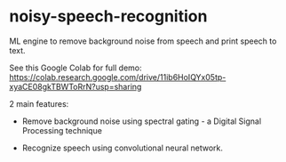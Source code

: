 # noisy-speech-recognition
ML engine to remove background noise from speech and print speech to text.

See this Google Colab for full demo: https://colab.research.google.com/drive/11ib6HoIQYx05tp-xyaCE08gkTBWToRrN?usp=sharing

2 main features:

- Remove background noise using spectral gating - a Digital Signal Processing technique

- Recognize speech using convolutional neural network.

